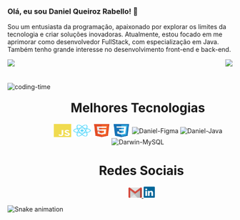 ### Olá, eu sou Daniel Queiroz Rabello! 👋
Sou um entusiasta da programação, apaixonado por explorar os limites da tecnologia e criar soluções inovadoras. Atualmente, estou focado em me aprimorar como desenvolvedor FullStack, com especialização em Java. Também tenho grande interesse no desenvolvimento front-end e back-end.

<div>
  
  <img  height="180em" src="https://github-readme-stats.vercel.app/api?username=Daniel-Rabello&show_icons=true&theme=tokyonight&include_all_commits=true&count_private=true"/>
  <img align="right" height="180em" src="https://github-readme-stats.vercel.app/api/top-langs/?username=Daniel-Rabello&layout=compact&langs_count=16&theme=tokyonight"/>
</div>
<br>

<div  align="center"> 
  <div style="display: inline_block"><br>
    <img align="left" height="250" alt="coding-time" src="code.gif">
    <h1 align="center">Melhores Tecnologias</h1>
    <img align="center" height="30" width="40" alt="js-icon"  src="https://raw.githubusercontent.com/devicons/devicon/master/icons/javascript/javascript-plain.svg">
    <img align="center" height="30" width="40" alt="react-icon" src="https://raw.githubusercontent.com/devicons/devicon/master/icons/react/react-original.svg">
    <img align="center" height="30" width="40" alt="html-icon" src="https://raw.githubusercontent.com/devicons/devicon/master/icons/html5/html5-original.svg">
    <img align="center" height="30" width="40" alt="css-icon" src="https://raw.githubusercontent.com/devicons/devicon/master/icons/css3/css3-original.svg">
    <img align="center" alt="Daniel-Figma" height="30" width="40" src="https://cdn.jsdelivr.net/gh/devicons/devicon/icons/figma/figma-original.svg" />
    <img align="center" alt="Daniel-Java" height="30" width="40" src="https://cdn.jsdelivr.net/gh/devicons/devicon/icons/java/java-original.svg" />
    <img align="center" alt="Darwin-MySQL" height="30" width="40" src="https://cdn.jsdelivr.net/gh/devicons/devicon/icons/mysql/mysql-original.svg" />
   </div>
    
  
  <h1 align="center">Redes Sociais</h1>
    <a href = "mailto: danielqueirozrabello@gmail.com">
      <img width="30" src="gmail.svg">
    </a>
    <a href = "https://www.linkedin.com/in/daniel-rabello/">
      <img width="25" src="linkedin.svg">
    </a>
</div>
  
![Snake animation](https://github.com/LuigiGF/LuigiGF/blob/output/github-contribution-grid-snake.svg)
